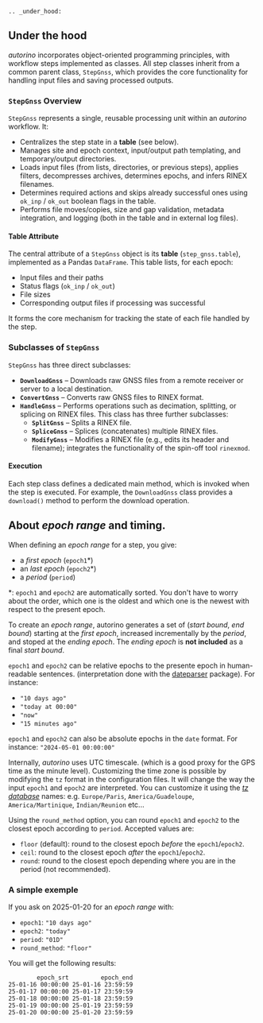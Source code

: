 ```{eval-rst}
.. _under_hood:
```

## Under the hood

_autorino_ incorporates object-oriented programming principles, with workflow steps implemented as classes. All step classes inherit from a common parent class, `StepGnss`, which provides the core functionality for handling input files and saving processed outputs.

### `StepGnss` Overview

`StepGnss` represents a single, reusable processing unit within an _autorino_ workflow. It:

- Centralizes the step state in a **table** (see below).  
- Manages site and epoch context, input/output path templating, and temporary/output directories.  
- Loads input files (from lists, directories, or previous steps), applies filters, decompresses archives, determines epochs, and infers RINEX filenames.  
- Determines required actions and skips already successful ones using `ok_inp` / `ok_out` boolean flags in the table.  
- Performs file moves/copies, size and gap validation, metadata integration, and logging (both in the table and in external log files).

#### Table Attribute

The central attribute of a `StepGnss` object is its **table** (`step_gnss.table`), implemented as a Pandas `DataFrame`. This table lists, for each epoch:

- Input files and their paths  
- Status flags (`ok_inp` / `ok_out`)  
- File sizes  
- Corresponding output files if processing was successful  

It forms the core mechanism for tracking the state of each file handled by the step.

### Subclasses of `StepGnss`

`StepGnss` has three direct subclasses:

- **`DownloadGnss`** – Downloads raw GNSS files from a remote receiver or server to a local destination.  
- **`ConvertGnss`** – Converts raw GNSS files to RINEX format.  
- **`HandleGnss`** – Performs operations such as decimation, splitting, or splicing on RINEX files. This class has three further subclasses:  
  - **`SplitGnss`** – Splits a RINEX file.  
  - **`SpliceGnss`** – Splices (concatenates) multiple RINEX files.  
  - **`ModifyGnss`** – Modifies a RINEX file (e.g., edits its header and filename); integrates the functionality of the spin-off tool `rinexmod`.

#### Execution

Each step class defines a dedicated main method, which is invoked when the step is executed. For example, the `DownloadGnss` class provides a `download()` method to perform the download operation.

## About _epoch range_ and timing.

When defining an _epoch range_ for a step, you give:
* a _first epoch_ (`epoch1`*)
* an _last epoch_ (`epoch2`*)
* a _period_ (`period`)

*: `epoch1` and `epoch2` are automatically sorted. You don't have to worry about the order, which one is the oldest 
and which one is the newest with respect to the present epoch.
 
To create an _epoch range_, autorino generates a set of (_start bound_, _end bound_) starting at the _first epoch_,
increased incrementally by the _period_, and stoped at the _ending epoch_. The _ending epoch_ is __not included__ 
as a final _start bound_.

 `epoch1` and `epoch2` can be relative epochs to the presente epoch in human-readable sentences.
(interpretation done with the [dateparser](https://github.com/scrapinghub/dateparser/) package). For instance:
* `"10 days ago"`
* `"today at 00:00"`
* `"now"`
* `"15 minutes ago"`

`epoch1` and `epoch2` can also be absolute epochs in the `date` format. For instance: `"2024-05-01 00:00:00"`

Internally, _autorino_ uses UTC timescale. (which is a good proxy for the GPS time as the minute level).
Customizing the time zone is possible by modifying the `tz` format in the configuration files.
It will change the way the input `epoch1` and `epoch2` are interpreted.
You can customize it using the [_tz database_](https://en.wikipedia.org/wiki/List_of_tz_database_time_zones)
 names: e.g. `Europe/Paris`, `America/Guadeloupe`, `America/Martinique`, `Indian/Reunion` etc...

Using the `round_method` option, you can round `epoch1` and `epoch2` to the closest epoch according to `period`.
Accepted values are:
* `floor` (default): round to the closest epoch _before_ the `epoch1`/`epoch2`.
* `ceil`: round to the closest epoch _after_ the `epoch1`/`epoch2`.
* `round`: round to the closest epoch depending where you are in the period (not recommended).

### A simple exemple

If you ask on 2025-01-20 for an _epoch range_ with:
* `epoch1`: `"10 days ago"`
* `epoch2`: `"today"`
* `period`: `"01D"`
* `round_method`: `"floor"`

You will get the following results:
```commandline
        epoch_srt         epoch_end
25-01-16 00:00:00 25-01-16 23:59:59
25-01-17 00:00:00 25-01-17 23:59:59
25-01-18 00:00:00 25-01-18 23:59:59
25-01-19 00:00:00 25-01-19 23:59:59
25-01-20 00:00:00 25-01-20 23:59:59
```
